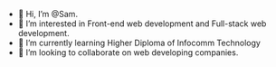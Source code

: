 - 👋 Hi, I’m @Sam.
- 👀 I’m interested in Front-end web development and Full-stack web development.
- 🌱 I’m currently learning Higher Diploma of Infocomm Technology
- 💞️ I’m looking to collaborate on web developing companies.

<!---
San-Shwe-Sam/San-Shwe-Sam is a ✨ special ✨ repository because its `README.md` (this file) appears on your GitHub profile.
You can click the Preview link to take a look at your changes.
--->
